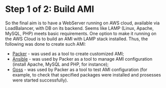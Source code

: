 # Step 1 of 2: Build AMI

So the final aim is to have a WebServer running on AWS cloud, available via LoadBalancer, with DB on its backend.
Seems like LAMP (Linux, Apache, MySQL, PHP) meets basic requirements.
One option to make it running on the AWS Cloud is to build an AMI with LAMP stack installed.
Thus, the following was done to create such AMI:
- [Packer](https://www.packer.io/) - was used as a tool to create customized AMI;
- [Ansible](https://www.ansible.com/) - was used by Packer as a tool to manage AMI configuration (install Apache, MySQL and PHP, for instance);
- [Goss](https://github.com/aelsabbahy/goss/) - was used by Packer as a tool to test AMI configuration (for example, to check that specified packages were installed and prosesses were started successfully).